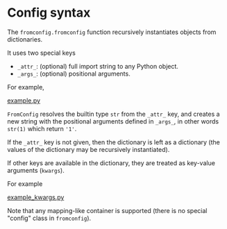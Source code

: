 # Config syntax <!-- {docsify-ignore} -->

The `fromconfig.fromconfig` function recursively instantiates objects from dictionaries.

It uses two special keys

- `_attr_`: (optional) full import string to any Python object.
- `_args_`: (optional) positional arguments.

For example,

[example.py](example.py ':include :type=code python')

`FromConfig` resolves the builtin type `str` from the `_attr_` key, and creates a new string with the positional arguments defined in `_args_`, in other words `str(1)` which return `'1'`.

If the `_attr_` key is not given, then the dictionary is left as a dictionary (the values of the dictionary may be recursively instantiated).

If other keys are available in the dictionary, they are treated as key-value arguments (`kwargs`).

For example

[example_kwargs.py](example_kwargs.py ':include :type=code python')

Note that any mapping-like container is supported (there is no special "config" class in `fromconfig`).
